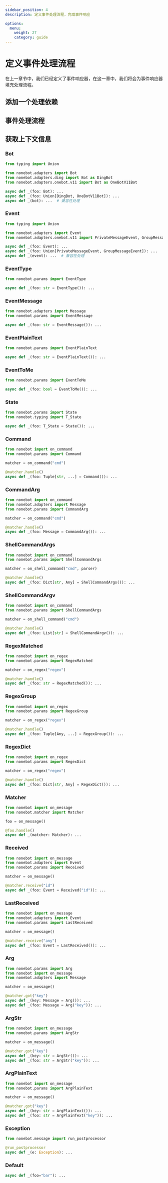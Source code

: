 ```yaml
---
sidebar_position: 4
description: 定义事件处理流程，完成事件响应

options:
  menu:
    weight: 27
    category: guide
---
```


# 定义事件处理流程

在上一章节中，我们已经定义了事件响应器，在这一章中，我们将会为事件响应器填充处理流程。

## 添加一个处理依赖

## 事件处理流程

## 获取上下文信息

### Bot

```python {7-9}
from typing import Union

from nonebot.adapters import Bot
from nonebot.adapters.ding import Bot as DingBot
from nonebot.adapters.onebot.v11 import Bot as OneBotV11Bot

async def _(foo: Bot): ...
async def _(foo: Union[DingBot, OneBotV11Bot]): ...
async def _(bot): ...  # 兼容性处理
```

### Event

```python {6-8}
from typing import Union

from nonebot.adapters import Event
from nonebot.adapters.onebot.v11 import PrivateMessageEvent, GroupMessageEvent

async def _(foo: Event): ...
async def _(foo: Union[PrivateMessageEvent, GroupMessageEvent]): ...
async def _(event): ...  # 兼容性处理
```

### EventType

```python {3}
from nonebot.params import EventType

async def _(foo: str = EventType()): ...
```

### EventMessage

```python {4}
from nonebot.adapters import Message
from nonebot.params import EventMessage

async def _(foo: str = EventMessage()): ...
```

### EventPlainText

```python {3}
from nonebot.params import EventPlainText

async def _(foo: str = EventPlainText()): ...
```

### EventToMe

```python {3}
from nonebot.params import EventToMe

async def _(foo: bool = EventToMe()): ...
```

### State

```python {4}
from nonebot.params import State
from nonebot.typing import T_State

async def _(foo: T_State = State()): ...
```

### Command

```python {7}
from nonebot import on_command
from nonebot.params import Command

matcher = on_command("cmd")

@matcher.handle()
async def _(foo: Tuple[str, ...] = Command()): ...
```

### CommandArg

```python {8}
from nonebot import on_command
from nonebot.adapters import Message
from nonebot.params import CommandArg

matcher = on_command("cmd")

@matcher.handle()
async def _(foo: Message = CommandArg()): ...
```

### ShellCommandArgs

```python {7}
from nonebot import on_command
from nonebot.params import ShellCommandArgs

matcher = on_shell_command("cmd", parser)

@matcher.handle()
async def _(foo: Dict[str, Any] = ShellCommandArgs()): ...
```

### ShellCommandArgv

```python {7}
from nonebot import on_command
from nonebot.params import ShellCommandArgs

matcher = on_shell_command("cmd")

@matcher.handle()
async def _(foo: List[str] = ShellCommandArgv()): ...
```

### RegexMatched

```python {7}
from nonebot import on_regex
from nonebot.params import RegexMatched

matcher = on_regex("regex")

@matcher.handle()
async def _(foo: str = RegexMatched()): ...
```

### RegexGroup

```python {7}
from nonebot import on_regex
from nonebot.params import RegexGroup

matcher = on_regex("regex")

@matcher.handle()
async def _(foo: Tuple[Any, ...] = RegexGroup()): ...
```

### RegexDict

```python {7}
from nonebot import on_regex
from nonebot.params import RegexDict

matcher = on_regex("regex")

@matcher.handle()
async def _(foo: Dict[str, Any] = RegexDict()): ...
```

### Matcher

```python {7}
from nonebot import on_message
from nonebot.matcher import Matcher

foo = on_message()

@foo.handle()
async def _(matcher: Matcher): ...
```

### Received

```python {8}
from nonebot import on_message
from nonebot.adapters import Event
from nonebot.params import Received

matcher = on_message()

@matcher.receive("id")
async def _(foo: Event = Received("id")): ...
```

### LastReceived

```python {8}
from nonebot import on_message
from nonebot.adapters import Event
from nonebot.params import LastReceived

matcher = on_message()

@matcher.receive("any")
async def _(foo: Event = LastReceived()): ...
```

### Arg

```python {8-9}
from nonebot.params import Arg
from nonebot import on_message
from nonebot.adapters import Message

matcher = on_message()

@matcher.got("key")
async def _(key: Message = Arg()): ...
async def _(foo: Message = Arg("key")): ...
```

### ArgStr

```python {7-8}
from nonebot import on_message
from nonebot.params import ArgStr

matcher = on_message()

@matcher.got("key")
async def _(key: str = ArgStr()): ...
async def _(foo: str = ArgStr("key")): ...
```

### ArgPlainText

```python {7-8}
from nonebot import on_message
from nonebot.params import ArgPlainText

matcher = on_message()

@matcher.got("key")
async def _(key: str = ArgPlainText()): ...
async def _(foo: str = ArgPlainText("key")): ...
```

### Exception

```python {4}
from nonebot.message import run_postprocessor

@run_postprocessor
async def _(e: Exception): ...
```

### Default

```python {1}
async def _(foo="bar"): ...
```
